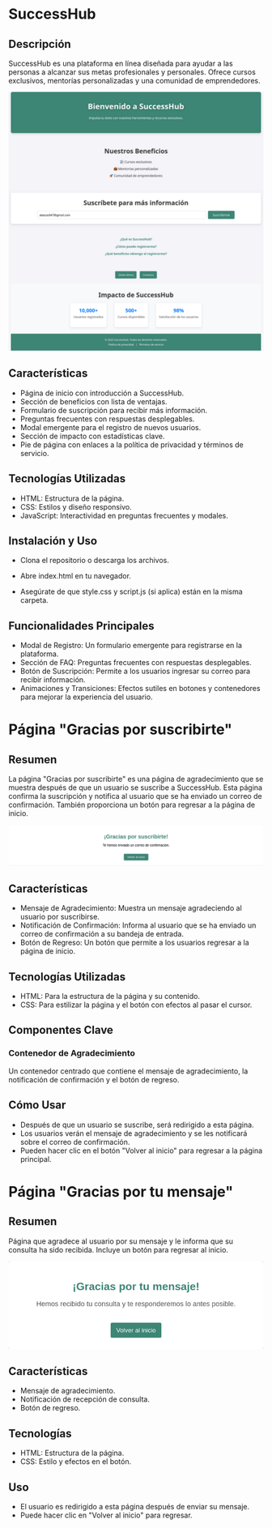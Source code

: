 # SuccessHub

## Descripción

SuccessHub es una plataforma en línea diseñada para ayudar a las personas a alcanzar sus metas profesionales y personales. Ofrece cursos exclusivos, mentorías personalizadas y una comunidad de emprendedores.

![Home](home.png)

 ## Características

- Página de inicio con introducción a SuccessHub.
- Sección de beneficios con lista de ventajas.
- Formulario de suscripción para recibir más información.
- Preguntas frecuentes con respuestas desplegables.
- Modal emergente para el registro de nuevos usuarios.
- Sección de impacto con estadísticas clave.
- Pie de página con enlaces a la política de privacidad y términos de servicio.

## Tecnologías Utilizadas

- HTML: Estructura de la página.
- CSS: Estilos y diseño responsivo.
- JavaScript: Interactividad en preguntas frecuentes y modales.

## Instalación y Uso

- Clona el repositorio o descarga los archivos.

- Abre index.html en tu navegador.

- Asegúrate de que style.css y script.js (si aplica) están en la misma carpeta.

## Funcionalidades Principales

- Modal de Registro: Un formulario emergente para registrarse en la plataforma.
- Sección de FAQ: Preguntas frecuentes con respuestas desplegables.
- Botón de Suscripción: Permite a los usuarios ingresar su correo para recibir información.
- Animaciones y Transiciones: Efectos sutiles en botones y contenedores para mejorar la experiencia del usuario.

# Página "Gracias por suscribirte"
## Resumen

La página "Gracias por suscribirte" es una página de agradecimiento que se muestra después de que un usuario se suscribe a SuccessHub. Esta página confirma la suscripción y notifica al usuario que se ha enviado un correo de confirmación. También proporciona un botón para regresar a la página de inicio.

![Subscribe](subscribe.png)

## Características

- Mensaje de Agradecimiento: Muestra un mensaje agradeciendo al usuario por suscribirse.
- Notificación de Confirmación: Informa al usuario que se ha enviado un correo de confirmación a su bandeja de entrada.
- Botón de Regreso: Un botón que permite a los usuarios regresar a la página de inicio.

## Tecnologías Utilizadas

- HTML: Para la estructura de la página y su contenido.
- CSS: Para estilizar la página y el botón con efectos al pasar el cursor.

## Componentes Clave

### Contenedor de Agradecimiento

Un contenedor centrado que contiene el mensaje de agradecimiento, la notificación de confirmación y el botón de regreso.

## Cómo Usar

- Después de que un usuario se suscribe, será redirigido a esta página.
- Los usuarios verán el mensaje de agradecimiento y se les notificará sobre el correo de confirmación.
- Pueden hacer clic en el botón "Volver al inicio" para regresar a la página principal.

# Página "Gracias por tu mensaje"
## Resumen

Página que agradece al usuario por su mensaje y le informa que su consulta ha sido recibida. Incluye un botón para regresar al inicio.

![Gracias](gracias.png)

## Características

- Mensaje de agradecimiento.
- Notificación de recepción de consulta.
- Botón de regreso.

## Tecnologías

- HTML: Estructura de la página.
- CSS: Estilo y efectos en el botón.

## Uso

- El usuario es redirigido a esta página después de enviar su mensaje.
- Puede hacer clic en "Volver al inicio" para regresar.



